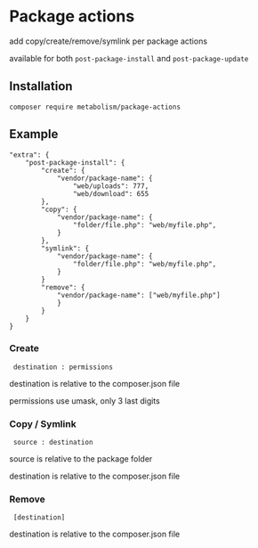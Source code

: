 # Package actions
 
add copy/create/remove/symlink per package actions 

available for both `post-package-install` and `post-package-update`

## Installation

    composer require metabolism/package-actions

## Example

    "extra": {
        "post-package-install": {
            "create": {
                "vendor/package-name": {
                    "web/uploads": 777,
                    "web/download": 655
            },
            "copy": {
                "vendor/package-name": {
                    "folder/file.php": "web/myfile.php",
                }
            },
            "symlink": {
                "vendor/package-name": {
                    "folder/file.php": "web/myfile.php",
                }
            }
            "remove": {
                "vendor/package-name": ["web/myfile.php"]
                }
            }
        }
    }

### Create

     destination : permissions
  
  destination is relative to the composer.json file
  
  permissions use umask, only 3 last digits

### Copy / Symlink

     source : destination
  
  source is relative to the package folder
  
  destination is relative to the composer.json file

### Remove

     [destination]
  
  destination is relative to the composer.json file